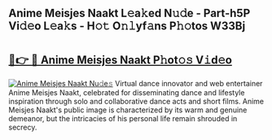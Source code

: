 ## Anime Meisjes Naakt L𝚎a𝚔ed N𝚞𝚍e - Part-h5P Vi𝚍𝚎o L𝚎a𝚔s - H𝚘𝚝 O𝚗𝚕yf𝚊ns P𝚑𝚘tos W33Bj

# <h2><a href="http://kf236g8.oniu.top/?m=Anime+Meisjes+Naakt">🔗👉 🔴 Anime Meisjes Naakt P𝚑ot𝚘𝚜 V𝚒d𝚎o</a></h2>

[![Anime Meisjes Naakt Nu𝚍e𝚜](https://i.imgur.com/0qMVB7G.gif)](http://kf236g8.oniu.top/?m=Anime+Meisjes+Naakt)
Virtual dance innovator and web entertainer Anime Meisjes Naakt, celebrated for disseminating dance and lifestyle inspiration through solo and collaborative dance acts and short films. Anime Meisjes Naakt's public image is characterized by its warm and genuine demeanor, but the intricacies of his personal life remain shrouded in secrecy.  
